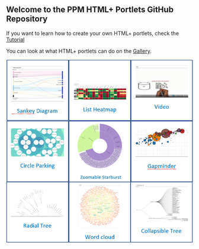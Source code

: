## Welcome to the PPM HTML+ Portlets GitHub Repository

If you want to learn how to create your own HTML+ portlets, check the [Tutorial](https://github.com/MicroFocus/ppm-html-plus-portlets/wiki/Tutorial)

You can look at what HTML+ portlets can do on the [Gallery](wiki/Gallery).

<a href="https://github.com/MicroFocus/ppm-html-plus-portlets/wiki/Gallery"><img src="img/htmlplus.PNG" width=600/></a>






